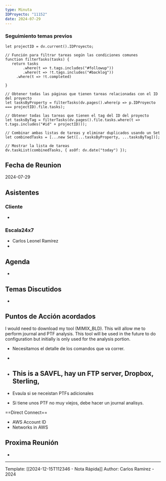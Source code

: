 ```yaml
---
type: Minuta
IDProyecto: "11152"
date: 2024-07-29
---
```



### Seguimiento temas previos

```dataviewjs
let projectID = dv.current().IDProyecto;

// Función para filtrar tareas según las condiciones comunes
function filterTasks(tasks) {
   return tasks
        .where(t => t.tags.includes("#followup"))
        .where(t => !t.tags.includes("#backlog"))
     .where(t => !t.completed)
        
}

// Obtener todas las páginas que tienen tareas relacionadas con el ID del proyecto
let tasksByProperty = filterTasks(dv.pages().where(p => p.IDProyecto === projectID).file.tasks);

// Obtener todas las tareas que tienen el tag del ID del proyecto
let tasksByTag = filterTasks(dv.pages().file.tasks.where(t => t.tags.includes("#id" + projectID)));

// Combinar ambas listas de tareas y eliminar duplicados usando un Set
let combinedTasks = [...new Set([...tasksByProperty, ...tasksByTag])];

// Mostrar la lista de tareas
dv.taskList(combinedTasks, { asOf: dv.date("today") });
 ```
## Fecha de Reunion
2024-07-29

## Asistentes

### Cliente
* 
### Escala24x7
- Carlos Leonel Ramírez
-  

## Agenda
* 
## Temas Discutidos
*  

## Puntos de Acción acordados


I would need to download my tool (MIMIX_BLD).  This will allow me to perform journal and PTF analysis.  This tool will be used in the future to do configuration but initially is only used for the analysis portion.

- Necesitamos el detalle de los comandos que va correr.
- 


- This is a SAVFL, hay un FTP server, Dropbox, Sterling, 
	- 

- Evaula si se neceistan PTFs adicionales

- Si tiene unos PTF no muy viejos, debe hacer un journal analisys.


==Direct Connect==
- AWS Account ID
- Networks in AWS




## Proxima Reunión
*   

---
Template: [[2024-12-15T112346 - Nota Rápida]]
Author: Carlos Ramírez - 2024
